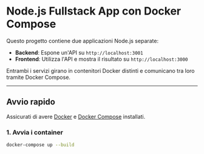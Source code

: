 # Node.js Fullstack App con Docker Compose

Questo progetto contiene due applicazioni Node.js separate:

- **Backend**: Espone un'API su `http://localhost:3001`
- **Frontend**: Utilizza l'API e mostra il risultato su `http://localhost:3000`

Entrambi i servizi girano in contenitori Docker distinti e comunicano tra loro tramite Docker Compose.

---

## Avvio rapido

Assicurati di avere [Docker](https://www.docker.com/) e [Docker Compose](https://docs.docker.com/compose/) installati.

### 1. Avvia i container

```bash
docker-compose up --build

